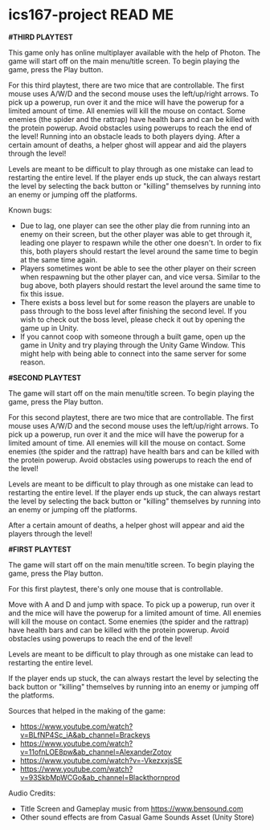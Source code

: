 # ics167-project READ ME 

**#THIRD PLAYTEST**

This game only has online multiplayer available with the help of Photon.
The game will start off on the main menu/title screen. 
To begin playing the game, press the Play button.

For this third playtest, there are two mice that are controllable.
The first mouse uses A/W/D and the second mouse uses the left/up/right arrows.
To pick up a powerup, run over it and the mice will have the powerup for a limited amount of time.
All enemies will kill the mouse on contact. Some enemies (the spider and the rattrap) have health bars and can be killed with the protein powerup.
Avoid obstacles using powerups to reach the end of the level! Running into an obstacle leads to both players dying.
After a certain amount of deaths, a helper ghost will appear and aid the players through the level!

Levels are meant to be difficult to play through as one mistake can lead to restarting the entire level.
If the player ends up stuck, the can always restart the level by selecting the back button or "killing" themselves by running into an enemy or jumping off the platforms.

Known bugs:
- Due to lag, one player can see the other play die from running into an enemy on their screen, but the other player was able to get through it, leading one player to respawn while the other one doesn't. In order to fix this, both players should restart the level around the same time to begin at the same time again.
- Players sometimes wont be able to see the other player on their screen when respawning but the other player can, and vice versa. Similar to the bug above, both players should restart the level around the same time to fix this issue.
- There exists a boss level but for some reason the players are unable to pass through to the boss level after finishing the second level. If you wish to check out the boss level, please check it out by opening the game up in Unity.
- If you cannot coop with someone through a built game, open up the game in Unity and try playing through the Unity Game Window. This might help with being able to connect into the same server for some reason.

**#SECOND PLAYTEST**

The game will start off on the main menu/title screen. 
To begin playing the game, press the Play button.

For this second playtest, there are two mice that are controllable.
The first mouse uses A/W/D and the second mouse uses the left/up/right arrows.
To pick up a powerup, run over it and the mice will have the powerup for a limited amount of time.
All enemies will kill the mouse on contact. Some enemies (the spider and the rattrap) have health bars and can be killed with the protein powerup.
Avoid obstacles using powerups to reach the end of the level!

Levels are meant to be difficult to play through as one mistake can lead to restarting the entire level.
If the player ends up stuck, the can always restart the level by selecting the back button or "killing" themselves by running into an enemy or jumping off the platforms.

After a certain amount of deaths, a helper ghost will appear and aid the players through the level!


**#FIRST PLAYTEST**

The game will start off on the main menu/title screen. 
To begin playing the game, press the Play button.

For this first playtest, there's only one mouse that is controllable.

Move with A and D and jump with space.
To pick up a powerup, run over it and the mice will have the powerup for a limited amount of time.
All enemies will kill the mouse on contact. Some enemies (the spider and the rattrap) have health bars and can be killed with the protein powerup.
Avoid obstacles using powerups to reach the end of the level!

Levels are meant to be difficult to play through as one mistake can lead to restarting the entire level.

If the player ends up stuck, the can always restart the level by selecting the back button or "killing" themselves by running into an enemy or jumping off the platforms.



Sources that helped in the making of the game:
- https://www.youtube.com/watch?v=BLfNP4Sc_iA&ab_channel=Brackeys
- https://www.youtube.com/watch?v=11ofnLOE8pw&ab_channel=AlexanderZotov
- https://www.youtube.com/watch?v=-VkezxxjsSE
- https://www.youtube.com/watch?v=93SkbMpWCGo&ab_channel=Blackthornprod

Audio Credits:
- Title Screen and Gameplay music from https://www.bensound.com
- Other sound effects are from Casual Game Sounds Asset (Unity Store)

